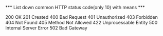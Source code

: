 *** List down common HTTP status code(only 10) with means ***

200	OK
201	Created
400	Bad Request
401	Unauthorized
403	Forbidden
404	Not Found
405	Method Not Allowed
422	Unprocessable Entity
500	Internal Server Error
502	Bad Gateway